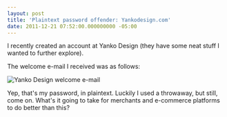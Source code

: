 ```yaml
---
layout: post
title: 'Plaintext password offender: Yankodesign.com'
date: 2011-12-21 07:52:00.000000000 -05:00
---
```

I recently created an account at Yanko Design (they have some neat stuff I wanted to further explore).

The welcome e-mail I received was as follows:

![Yanko Design welcome e-mail]({{site.post-images}}/yankodesign_plaintextoffender.png)

Yep, that's my password, in plaintext. Luckily I used a throwaway, but still, come on. What's it going to take for merchants and e-commerce platforms to do better than this?

